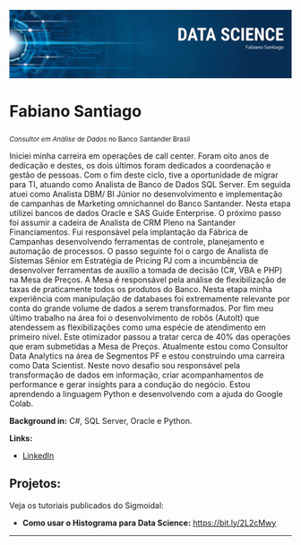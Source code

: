 <p align="center">
  <img src="banner.png" >
</p>

# Fabiano Santiago
<sub>*Consultor em Análise de Dados* no Banco Santander Brasil</sub>

Iniciei minha carreira em operações de call center. Foram oito anos de dedicação e destes, os dois últimos foram dedicados a coordenação e gestão de pessoas.
Com o fim deste ciclo, tive a oportunidade de migrar para TI, atuando como Analista de Banco de Dados SQL Server.
Em seguida atuei como Analista DBM/ BI Júnior no desenvolvimento e implementação de campanhas de Marketing omnichannel do Banco Santander. Nesta etapa utilizei bancos de dados Oracle e SAS Guide Enterprise.
O próximo passo foi assumir a cadeira de Analista de CRM Pleno na Santander Financiamentos. Fui responsável pela implantação da Fábrica de Campanhas desenvolvendo ferramentas de controle, planejamento e automação de processos.
O passo seguinte foi o cargo de Analista de Sistemas Sênior em Estratégia de Pricing PJ com a incumbência de desenvolver ferramentas de auxílio a tomada de decisão (C#, VBA e PHP) na Mesa de Preços. A Mesa é responsável pela análise de flexibilização de taxas de praticamente todos os produtos do Banco. Nesta etapa minha experiência com manipulação de databases foi extremamente relevante por conta do grande volume de dados a serem transformados. Por fim meu último trabalho na área foi o desenvolvimento de robôs (AutoIt) que atendessem as flexibilizações como uma espécie de atendimento em primeiro nível. Este otimizador passou a tratar cerca de 40% das operações que eram submetidas a Mesa de Preços.
Atualmente estou como Consultor Data Analytics na área de Segmentos PF e estou construindo uma carreira como Data Scientist. Neste novo desafio sou responsável pela transformação de dados em informação, criar acompanhamentos de performance e gerar insights para a condução do negócio. Estou aprendendo a linguagem Python e desenvolvendo com a ajuda do Google Colab.

**Background in:** C#, SQL Server, Oracle e Python.

**Links:**
* [LinkedIn](https://bit.ly/3bPR8Zq)

## Projetos:
Veja os tutoriais publicados do Sigmoidal:

* **Como usar o Histograma para Data Science:** https://bit.ly/2L2cMwy

---
